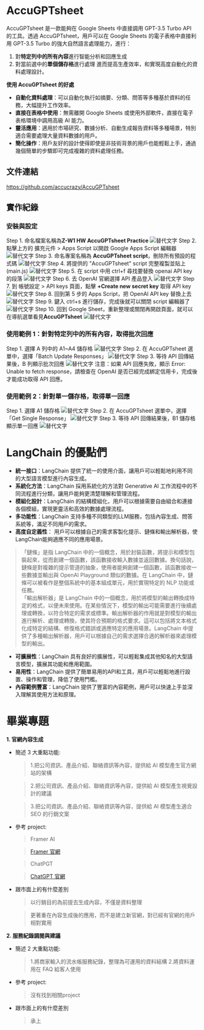 # AccuGPTsheet

AccuGPTsheet 是一款能夠在 Google Sheets 中直接調用 GPT-3.5 Turbo API 的工具。透過 AccuGPTsheet，用戶可以在 Google Sheets 的電子表格中直接利用 GPT-3.5 Turbo 的強大自然語言處理能力，進行：
1. 對**特定列中的所有內容**進行智能分析和回應生成
2. 對當前選中的**單個儲存格**進行處理
進而提高生產效率，和實現高度自動化的資料處理設計。

**使用 AccuGPTsheet 的好處**

- **自動化資料處理**：可以自動化執行如摘要、分類、問答等多種基於資料的任務，大幅提升工作效率。
- **直接在表格中使用**：無需離開 Google Sheets 或使用外部軟件，直接在電子表格環境中調用高級 AI 能力。
- **靈活應用**：適用於市場研究、數據分析、自動生成報告資料等多種場景，特別適合需要處理大量資料數據的用戶。
- **簡化操作**：用戶友好的設計使得即使是非技術背景的用戶也能輕鬆上手，通過幾個簡單的步驟即可完成複雜的資料處理任務。

## 文件連結

https://github.com/accucrazy/AccuGPTsheet

## 實作紀錄

### 安裝與設定
Step 1. 命名檔案名稱為**Z-W1 HW AccuGPTsheet Practice** 
![替代文字](圖片的URL)
Step 2. 點擊上方的 擴充元件 > Apps Script 以開啟 Google Apps Script 編輯器 
![替代文字](圖片的URL)
Step 3. 命名專案名稱為 **AccuGPTsheet script**，刪除所有預設的程式碼 
![替代文字](圖片的URL)
Step 4. 將提供的 "AccuGPTsheet" script 完整複製並貼上 (main.js) 
![替代文字](圖片的URL)
Step 5. 在 script 中用 ctrl+f 尋找要替換 openai API key 的段落 
![替代文字](圖片的URL)
Step 6. 去 OpenAI 官網選擇 API 產品登入 
![替代文字](圖片的URL)
Step 7. 到 帳號設定 > API keys 頁面，點擊 **+Create new secret key** 取得 API key 
![替代文字](圖片的URL)
Step 8. 回到第 5 步的 Apps Script，把 OpenAI API key 替換上去 
![替代文字](圖片的URL)
Step 9. 鍵入 ctrl+s 進行儲存，完成後就可以關閉 script 編輯器了 
![替代文字](圖片的URL)
Step 10. 回到 Google Sheet，重新整理或關閉再開啟頁面，就可以在導航選單看見**AccuGPTsheet** 
![替代文字](圖片的URL)

### 使用範例 1：針對特定列中的所有內容，取得批次回應

Step 1. 選擇 A 列中的 A1~A4 儲存格
![替代文字](圖片的URL)
Step 2. 在 AccuGPTsheet 選單中，選擇「Batch Update Responses」
![替代文字](圖片的URL)
Step 3. 等待 API 回傳結果後，B 列顯示批次回應
![替代文字](圖片的URL)
注意：如果 API 回應失敗，顯示 Error: Unable to fetch response，請檢查在 OpenAI 是否已經完成綁定信用卡，完成後才能成功取得 API 回應。


### 使用範例 2：針對單一儲存格，取得單一回應

Step 1. 選擇 A1 儲存格
![替代文字](圖片的URL)
Step 2. 在 AccuGPTsheet 選單中，選擇「Get Single Response」
![替代文字](圖片的URL)
Step 3. 等待 API 回傳結果後，B1 儲存格顯示單一回應
![替代文字](圖片的URL)

# LangChain 的優點們
- **統一接口**：LangChain 提供了統一的使用介面，讓用戶可以輕鬆地利用不同的大型語言模型進行內容生成。
- **系統化方法**：LangChain 採用系統化的方法對 Generative AI 工作流程中的不同流程進行分類，讓用戶能夠更清楚理解和管理流程。
- **模組化設計**：LangChain 的結構模組化，用戶可以根據需要自由組合和連接各個模組，實現更靈活和高效的數據處理流程。
- **多功能性**：LangChain 支持多種不同類型的LLM服務，包括內容生成、問答系統等，滿足不同用戶的需求。
- **高度自定義性**： 用戶可以根據自己的需求客製化提示、鏈條和輸出解析器，使LangChain能夠適應不同的應用場景。
>「鏈條」是指 LangChain 中的一個概念，用於封裝函數，將提示和模型包裝起來，從而創建一個函數，該函數接收輸入數據並返回數據。換句話說，鏈條是對複雜的提示管道的抽象，使用者能夠創建一個函數，該函數接收一些數據並輸出與 OpenAI Playground 類似的數據。在 LangChain 中，鏈條可以被看作是整個系統中的基本組成單元，用於實現特定的 NLP 功能或任務。\
>「輸出解析器」是 LangChain 中的一個概念，用於將模型的輸出轉換成特定的格式，以便未來使用。在某些情況下，模型的輸出可能需要進行後續處理或轉換，以符合特定的需求或標準。輸出解析器的作用就是對模型的輸出進行解析、處理或轉換，使其符合預期的格式要求。這可以包括將文本格式化成特定的結構、修復格式錯誤或適應特定的應用場景。LangChain 中提供了多種輸出解析器，用戶可以根據自己的需求選擇合適的解析器來處理模型的輸出。
- **可擴展性**：LangChain 具有良好的擴展性，可以輕鬆集成其他知名的大型語言模型，擴展其功能和應用範圍。
- **易用性**：LangChain 提供了簡單易用的API和工具，用戶可以輕鬆地進行設置、操作和管理，降低了使用門檻。
- **內容範例豐富**：LangChain 提供了豐富的內容範例，用戶可以快速上手並深入理解其使用方法和原理。


# 畢業專題
**1.  官網內容生成**
*   簡述 3 大重點功能:
    >1.把公司資訊、產品介紹、聯絡資訊等內容，提供給 AI 模型產生官方網站的架構

    >2.把公司資訊、產品介紹、聯絡資訊等內容，提供給 AI 模型產生視覺設計的建議
    
    >3.把公司資訊、產品介紹、聯絡資訊等內容，提供給 AI 模型產生適合 SEO 的行銷文案
    
*   參考 project:
    >Framer AI

    >[Framer 官網](https://www.framer.com/features/ai/)

    >ChatPGT
    
    >[ChatGPT 官網](https://chat.openai.com/)
*   跟市面上的有什麼差別
    >以行銷目的為前提去生成內容，不僅是資料整理

    >更著重在內容生成後的應用，而不是建立新官網，對已經有官網的用戶相對實用


**2.  服務紀錄調閱與建議**
*   簡述 2 大重點功能:
    >1.將商家輸入的流水帳服務紀錄，整理為可運用的資料結構
    >2.將資料運用在 FAQ 給客人使用
    
*   參考 project:
    >沒有找到相關project
    
*   跟市面上的有什麼差別
    >承上
    
